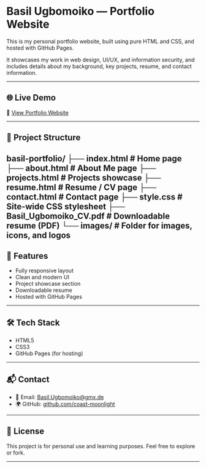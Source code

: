 # Basil Ugbomoiko — Portfolio Website

This is my personal portfolio website, built using pure HTML and CSS, and hosted with GitHub Pages.

It showcases my work in web design, UI/UX, and information security, and includes details about my background, key projects, resume, and contact information.

---

## 🌐 Live Demo

🔗 [View Portfolio Website](https://coast-moonlight.github.io/portfolio)

---

## 📁 Project Structure
basil-portfolio/
├── index.html              # Home page
├── about.html              # About Me page
├── projects.html           # Projects showcase
├── resume.html             # Resume / CV page
├── contact.html            # Contact page
├── style.css               # Site-wide CSS stylesheet
├── Basil_Ugbomoiko_CV.pdf  # Downloadable resume (PDF)
└── images/                 # Folder for images, icons, and logos
---

## 🚀 Features

- Fully responsive layout
- Clean and modern UI
- Project showcase section
- Downloadable resume
- Hosted with GitHub Pages

---

## 🛠 Tech Stack

- HTML5
- CSS3
- GitHub Pages (for hosting)

---

## 📬 Contact

- 📧 Email: [Basil.Ugbomoiko@gmx.de](mailto:Basil.Ugbomoiko@gmx.de)
- 🌍 GitHub: [github.com/coast-moonlight](https://github.com/coast-moonlight)

---

## 📌 License

This project is for personal use and learning purposes. Feel free to explore or fork.

---